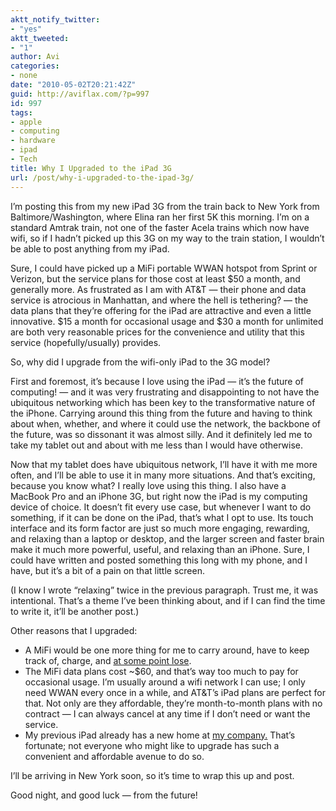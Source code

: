 ```yaml
---
aktt_notify_twitter:
- "yes"
aktt_tweeted:
- "1"
author: Avi
categories:
- none
date: "2010-05-02T20:21:42Z"
guid: http://aviflax.com/?p=997
id: 997
tags:
- apple
- computing
- hardware
- ipad
- Tech
title: Why I Upgraded to the iPad 3G
url: /post/why-i-upgraded-to-the-ipad-3g/
---
```

I&#8217;m posting this from my new iPad 3G from the train back to New York from Baltimore/Washington, where Elina ran her first 5K this morning. I&#8217;m on a standard Amtrak train, not one of the faster Acela trains which now have wifi, so if I hadn&#8217;t picked up this 3G on my way to the train station, I wouldn&#8217;t be able to post anything from my iPad.

Sure, I could have picked up a MiFi portable WWAN hotspot from Sprint or Verizon, but the service plans for those cost at least $50 a month, and generally more. As frustrated as I am with AT&T — their phone and data service is atrocious in Manhattan, and where the hell is tethering? — the data plans that they&#8217;re offering for the iPad are attractive and even a little innovative. $15 a month for occasional usage and $30 a month for unlimited are both very reasonable prices for the convenience and utility that this service (hopefully/usually) provides.

So, why did I upgrade from the wifi-only iPad to the 3G model?

First and foremost, it&#8217;s because I love using the iPad — it&#8217;s the future of computing! — and it was very frustrating and disappointing to not have the ubiquitous networking which has been key to the transformative nature of the iPhone. Carrying around this thing from the future and having to think about when, whether, and where it could use the network, the backbone of the future, was so dissonant it was almost silly. And it definitely led me to take my tablet out and about with me less than I would have otherwise.

Now that my tablet does have ubiquitous network, I&#8217;ll have it with me more often, and I&#8217;ll be able to use it in many more situations. And that&#8217;s exciting, because you know what? I really love using this thing. I also have a MacBook Pro and an iPhone 3G, but right now the iPad is my computing device of choice. It doesn&#8217;t fit every use case, but whenever I want to do something, if it can be done on the iPad, that&#8217;s what I opt to use. Its touch interface and its form factor are just so much more engaging, rewarding, and relaxing than a laptop or desktop, and the larger screen and faster brain make it much more powerful, useful, and relaxing than an iPhone. Sure, I could have written and posted something this long with my phone, and I have, but it&#8217;s a bit of a pain on that little screen.

(I know I wrote &#8220;relaxing&#8221; twice in the previous paragraph. Trust me, it was intentional. That&#8217;s a theme I&#8217;ve been thinking about, and if I can find the time to write it, it&#8217;ll be another post.)

Other reasons that I upgraded:

  * A MiFi would be one more thing for me to carry around, have to keep track of, charge, and [at some point lose](http://twitter.com/avi4now/status/13069225608).
  * The MiFi data plans cost ~$60, and that&#8217;s way too much to pay for occasional usage. I&#8217;m usually around a wifi network I can use; I only need WWAN every once in a while, and AT&T&#8217;s iPad plans are perfect for that. Not only are they affordable, they&#8217;re month-to-month plans with no contract — I can always cancel at any time if I don&#8217;t need or want the service.
  * My previous iPad already has a new home at [my company.](http://arc90.com) That&#8217;s fortunate; not everyone who might like to upgrade has such a convenient and affordable avenue to do so.

I&#8217;ll be arriving in New York soon, so it&#8217;s time to wrap this up and post.

Good night, and good luck — from the future!